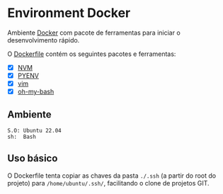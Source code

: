 # Environment Docker

Ambiente [Docker](https://docs.docker.com/) com pacote de ferramentas para iniciar o desenvolvimento rápido.

O [Dockerfile](./Dockerfile) contém os seguintes pacotes e ferramentas:
* [x] [NVM](https://github.com/nvm-sh/nvm)
* [x] [PYENV](https://github.com/pyenv/pyenv)
* [x] [vim](https://www.vim.org/)
* [x] [oh-my-bash](https://github.com/ohmybash/oh-my-bash)

## Ambiente

```
S.O: Ubuntu 22.04
sh:  Bash
```

## Uso básico

O Dockerfile tenta copiar as chaves da pasta `./.ssh` (a partir do root do projeto) para `/home/ubuntu/.ssh/`, facilitando o clone de projetos GIT.
